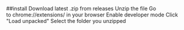 ##install
Download latest .zip from releases
Unzip the file
Go to chrome://extensions/ in your browser
Enable developer mode
Click "Load unpacked"
Select the folder you unzipped
